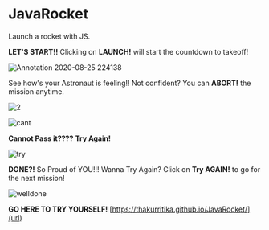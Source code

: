 # JavaRocket
Launch a rocket with JS.

**LET'S START!!**
Clicking on **LAUNCH!** will start the countdown to takeoff!

![Annotation 2020-08-25 224138](https://user-images.githubusercontent.com/65850062/91206274-85ed9400-e724-11ea-8dff-edfad762e799.png)

See how's your Astronaut is feeling!!
Not confident? You can **ABORT!** the mission anytime.

![2](https://user-images.githubusercontent.com/65850062/91206516-ea105800-e724-11ea-82dd-22e52e29da3c.png)

![cant](https://user-images.githubusercontent.com/65850062/91206522-ef6da280-e724-11ea-9c35-71c921eadff1.png)

**Cannot Pass it????**
**Try Again!**

![try](https://user-images.githubusercontent.com/65850062/91206848-76227f80-e725-11ea-87b9-4ec207bfa527.png)

**DONE?!**
So Proud of YOU!!!
Wanna Try Again?
Click on **Try AGAIN!** to go for the next mission!

![welldone](https://user-images.githubusercontent.com/65850062/91206860-7c186080-e725-11ea-9913-d75b349bad81.png)

**GO HERE TO TRY YOURSELF!**
[https://thakurritika.github.io/JavaRocket/](url)

